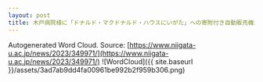 ```yaml
---
layout: post
title: 木戸病院様に「ドナルド・マクドナルド・ハウスにいがた」への寄附付き自動販売機が設置されました
---
```

Autogenerated Word Cloud.
Source\: [https://www.niigata-u.ac.jp/news/2023/349971/](https://www.niigata-u.ac.jp/news/2023/349971/)
![WordCloud]({{ site.baseurl }}/assets/3ad7ab9dd4fa00961be992b2f959b306.png)